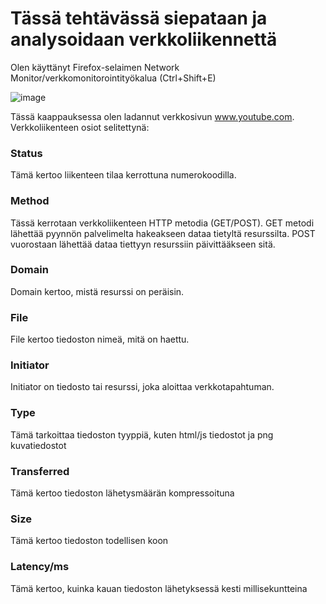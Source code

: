 # Tässä tehtävässä siepataan ja analysoidaan verkkoliikennettä

Olen käyttänyt Firefox-selaimen Network Monitor/verkkomonitorointityökalua (Ctrl+Shift+E)

![image](https://github.com/danielz95/Tunkeutumistestaus-Penetration-Testing-2024/assets/128583292/7359ed6e-b0a0-465d-bc5c-d60fd1780914)

Tässä kaappauksessa olen ladannut verkkosivun www.youtube.com. Verkkoliikenteen osiot selitettynä:

### Status
Tämä kertoo liikenteen tilaa kerrottuna numerokoodilla.
### Method
Tässä kerrotaan verkkoliikenteen HTTP metodia (GET/POST). GET metodi lähettää pyynnön palvelimelta hakeakseen dataa tietyltä resurssilta. 
POST vuorostaan lähettää dataa tiettyyn resurssiin päivittääkseen sitä.
### Domain
Domain kertoo, mistä resurssi on peräisin.
### File
File kertoo tiedoston nimeä, mitä on haettu.
### Initiator
Initiator on tiedosto tai resurssi, joka aloittaa verkkotapahtuman.
### Type
Tämä tarkoittaa tiedoston tyyppiä, kuten html/js tiedostot ja png kuvatiedostot
### Transferred
Tämä kertoo tiedoston lähetysmäärän kompressoituna
### Size
Tämä kertoo tiedoston todellisen koon
### Latency/ms
Tämä kertoo, kuinka kauan tiedoston lähetyksessä kesti millisekuntteina
